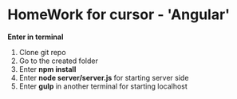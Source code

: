 # HomeWork for cursor - 'Angular'
  **Enter in terminal**
1. Clone git repo
2. Go to the created folder
3. Enter **npm install**
4. Enter **node server/server.js** for starting server side
5. Enter **gulp** in another terminal for starting localhost

